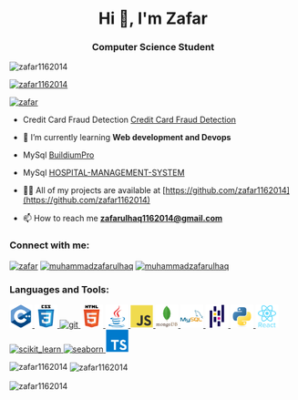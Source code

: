 <h1 align="center">Hi 👋, I'm Zafar</h1>
<h3 align="center">Computer Science Student</h3>

<p align="left"> <img src="https://komarev.com/ghpvc/?username=zafar1162014&label=Profile%20views&color=0e75b6&style=flat" alt="zafar1162014" /> </p>

<p align="left"> <a href="https://github.com/ryo-ma/github-profile-trophy"><img src="https://github-profile-trophy.vercel.app/?username=zafar1162014" alt="zafar1162014" /></a> </p>

<p align="left"> <a href="https://twitter.com/zafar" target="blank"><img src="https://img.shields.io/twitter/follow/zafar?logo=twitter&style=for-the-badge" alt="zafar" /></a> </p>

- Credit Card Fraud Detection [Credit Card Fraud Detection](https://github.com/zafar1162014/Credit-Card-Fraud-Detection)

- 🌱 I’m currently learning **Web development and Devops**

- MySql [BuildiumPro](https://github.com/zafar1162014/BuildiumPro)

- MySql [HOSPITAL-MANAGEMENT-SYSTEM](https://github.com/zafar1162014/HOSPITAL-MANAGEMENT-SYSTEM)

- 👨‍💻 All of my projects are available at [https://github.com/zafar1162014](https://github.com/zafar1162014)

- 📫 How to reach me **zafarulhaq1162014@gmail.com**

<h3 align="left">Connect with me:</h3>
<p align="left">
<a href="https://twitter.com/zafar" target="blank"><img align="center" src="https://raw.githubusercontent.com/rahuldkjain/github-profile-readme-generator/master/src/images/icons/Social/twitter.svg" alt="zafar" height="30" width="40" /></a>
<a href="https://linkedin.com/in/muhammadzafarulhaq" target="blank"><img align="center" src="https://raw.githubusercontent.com/rahuldkjain/github-profile-readme-generator/master/src/images/icons/Social/linked-in-alt.svg" alt="muhammadzafarulhaq" height="30" width="40" /></a>
<a href="https://fb.com/muhammadzafarulhaq" target="blank"><img align="center" src="https://raw.githubusercontent.com/rahuldkjain/github-profile-readme-generator/master/src/images/icons/Social/facebook.svg" alt="muhammadzafarulhaq" height="30" width="40" /></a>
</p>

<h3 align="left">Languages and Tools:</h3>
<p align="left"> <a href="https://www.w3schools.com/cpp/" target="_blank" rel="noreferrer"> <img src="https://raw.githubusercontent.com/devicons/devicon/master/icons/cplusplus/cplusplus-original.svg" alt="cplusplus" width="40" height="40"/> </a> <a href="https://www.w3schools.com/css/" target="_blank" rel="noreferrer"> <img src="https://raw.githubusercontent.com/devicons/devicon/master/icons/css3/css3-original-wordmark.svg" alt="css3" width="40" height="40"/> </a> <a href="https://git-scm.com/" target="_blank" rel="noreferrer"> <img src="https://www.vectorlogo.zone/logos/git-scm/git-scm-icon.svg" alt="git" width="40" height="40"/> </a> <a href="https://www.w3.org/html/" target="_blank" rel="noreferrer"> <img src="https://raw.githubusercontent.com/devicons/devicon/master/icons/html5/html5-original-wordmark.svg" alt="html5" width="40" height="40"/> </a> <a href="https://www.java.com" target="_blank" rel="noreferrer"> <img src="https://raw.githubusercontent.com/devicons/devicon/master/icons/java/java-original.svg" alt="java" width="40" height="40"/> </a> <a href="https://developer.mozilla.org/en-US/docs/Web/JavaScript" target="_blank" rel="noreferrer"> <img src="https://raw.githubusercontent.com/devicons/devicon/master/icons/javascript/javascript-original.svg" alt="javascript" width="40" height="40"/> </a> <a href="https://www.mongodb.com/" target="_blank" rel="noreferrer"> <img src="https://raw.githubusercontent.com/devicons/devicon/master/icons/mongodb/mongodb-original-wordmark.svg" alt="mongodb" width="40" height="40"/> </a> <a href="https://www.mysql.com/" target="_blank" rel="noreferrer"> <img src="https://raw.githubusercontent.com/devicons/devicon/master/icons/mysql/mysql-original-wordmark.svg" alt="mysql" width="40" height="40"/> </a> <a href="https://pandas.pydata.org/" target="_blank" rel="noreferrer"> <img src="https://raw.githubusercontent.com/devicons/devicon/2ae2a900d2f041da66e950e4d48052658d850630/icons/pandas/pandas-original.svg" alt="pandas" width="40" height="40"/> </a> <a href="https://www.python.org" target="_blank" rel="noreferrer"> <img src="https://raw.githubusercontent.com/devicons/devicon/master/icons/python/python-original.svg" alt="python" width="40" height="40"/> </a> <a href="https://reactjs.org/" target="_blank" rel="noreferrer"> <img src="https://raw.githubusercontent.com/devicons/devicon/master/icons/react/react-original-wordmark.svg" alt="react" width="40" height="40"/> </a> <a href="https://scikit-learn.org/" target="_blank" rel="noreferrer"> <img src="https://upload.wikimedia.org/wikipedia/commons/0/05/Scikit_learn_logo_small.svg" alt="scikit_learn" width="40" height="40"/> </a> <a href="https://seaborn.pydata.org/" target="_blank" rel="noreferrer"> <img src="https://seaborn.pydata.org/_images/logo-mark-lightbg.svg" alt="seaborn" width="40" height="40"/> </a> <a href="https://www.typescriptlang.org/" target="_blank" rel="noreferrer"> <img src="https://raw.githubusercontent.com/devicons/devicon/master/icons/typescript/typescript-original.svg" alt="typescript" width="40" height="40"/> </a> </p>

<p><img align="left" src="https://github-readme-stats.vercel.app/api/top-langs?username=zafar1162014&show_icons=true&locale=en&layout=compact" alt="zafar1162014" /></p>

<p>&nbsp;<img align="center" src="https://github-readme-stats.vercel.app/api?username=zafar1162014&show_icons=true&locale=en" alt="zafar1162014" /></p>

<p><img align="center" src="https://github-readme-streak-stats.herokuapp.com/?user=zafar1162014&" alt="zafar1162014" /></p>
